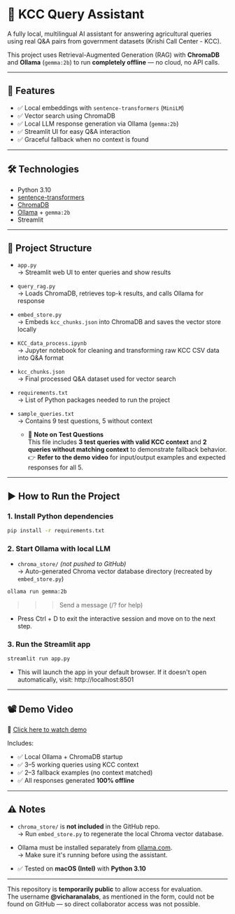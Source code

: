 # 🌾 KCC Query Assistant

A fully local, multilingual AI assistant for answering agricultural queries using real Q&A pairs from government datasets (Krishi Call Center - KCC).

This project uses Retrieval-Augmented Generation (RAG) with **ChromaDB** and **Ollama** (`gemma:2b`) to run **completely offline** — no cloud, no API calls.

---

## 🚀 Features

- ✅ Local embeddings with `sentence-transformers` (`MiniLM`)
- ✅ Vector search using ChromaDB
- ✅ Local LLM response generation via Ollama (`gemma:2b`)
- ✅ Streamlit UI for easy Q&A interaction
- ✅ Graceful fallback when no context is found

---

## 🛠️ Technologies

- Python 3.10
- [sentence-transformers](https://www.sbert.net/)
- [ChromaDB](https://www.trychroma.com/)
- [Ollama](https://ollama.com/) + `gemma:2b`
- Streamlit

---

## 📂 Project Structure
- `app.py`  
  → Streamlit web UI to enter queries and show results

- `query_rag.py`  
  → Loads ChromaDB, retrieves top-k results, and calls Ollama for response

- `embed_store.py`  
  → Embeds `kcc_chunks.json` into ChromaDB and saves the vector store locally

- `KCC_data_process.ipynb`  
  → Jupyter notebook for cleaning and transforming raw KCC CSV data into Q&A format

- `kcc_chunks.json`  
  → Final processed Q&A dataset used for vector search

- `requirements.txt`  
  → List of Python packages needed to run the project

- `sample_queries.txt`  
  → Contains 9 test questions, 5 without context  
    - 🧪 **Note on Test Questions**  
      This file includes **3 test queries with valid KCC context** and **2 queries without matching context** to demonstrate fallback behavior.  
      👉 **Refer to the demo video** for input/output examples and expected responses for all 5.


---

## ▶️ How to Run the Project

### 1. Install Python dependencies

```bash
pip install -r requirements.txt
```

### 2. Start Ollama with local LLM

- `chroma_store/` *(not pushed to GitHub)*  
  → Auto-generated Chroma vector database directory (recreated by `embed_store.py`)

```bash
ollama run gemma:2b
```
>>> Send a message (/? for help)

- Press Ctrl + D to exit the interactive session and move on to the next step.


### 3. Run the Streamlit app

```bash
streamlit run app.py
```

- This will launch the app in your default browser.
If it doesn't open automatically, visit: http://localhost:8501

---

## 📽️ Demo Video  
🔗 [Click here to watch demo](https://drive.google.com/file/d/1hglyiJi6P-5Uyz4OPLm6l1qOybW-3vSn/view?usp=sharing)  <!-- Replace # with actual video link -->

Includes:
- ✅ Local Ollama + ChromaDB startup
- ✅ 3–5 working queries using KCC context
- ✅ 2–3 fallback examples (no context matched)
- ✅ All responses generated **100% offline**

---

## ⚠️ Notes

- `chroma_store/` is **not included** in the GitHub repo.  
  → Run `embed_store.py` to regenerate the local Chroma vector database.

- Ollama must be installed separately from [ollama.com](https://ollama.com).  
  → Make sure it's running before using the assistant.

- ✅ Tested on **macOS (Intel)** with **Python 3.10**

---

This repository is **temporarily public** to allow access for evaluation.  
The username **@vicharanalabs**, as mentioned in the form, could not be found on GitHub — so direct collaborator access was not possible.





